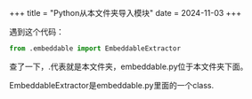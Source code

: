 +++
title = "Python从本文件夹导入模块"
date = 2024-11-03
+++

遇到这个代码：

```Python
from .embeddable import EmbeddableExtractor
```

查了一下，.代表就是本文件夹，embeddable.py位于本文件夹下面。

EmbeddableExtractor是embeddable.py里面的一个class.
